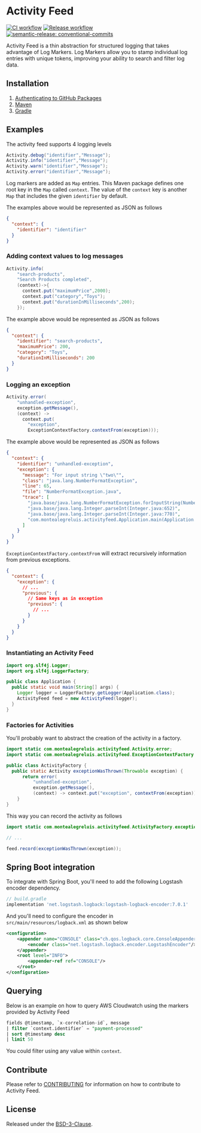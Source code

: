 # Activity Feed

[![CI workflow](https://github.com/montealegreluis/activity-feed/actions/workflows/ci.yml/badge.svg)](https://github.com/montealegreluis/activity-feed/actions/workflows/ci.yml)
[![Release workflow](https://github.com/montealegreluis/activity-feed/actions/workflows/release.yml/badge.svg)](https://github.com/montealegreluis/activity-feed/actions/workflows/release.yml)
[![semantic-release: conventional-commits](https://img.shields.io/badge/semantic--release-conventionalcommits-e10079?logo=semantic-release)](https://github.com/semantic-release/semantic-release)

Activity Feed is a thin abstraction for structured logging that takes advantage of Log Markers.
Log Markers allow you to stamp individual log entries with unique tokens, improving your ability to search and filter log data.

## Installation

1. [Authenticating to GitHub Packages](https://github.com/MontealegreLuis/activity-feed/blob/main/docs/installation/authentication.md)
2. [Maven](https://github.com/MontealegreLuis/activity-feed/blob/main/docs/installation/maven.md)
3. [Gradle](https://github.com/MontealegreLuis/activity-feed/blob/main/docs/installation/gradle.md)

## Examples

The activity feed supports 4 logging levels

```java
Activity.debug("identifier","Message");
Activity.info("identifier","Message");
Activity.warn("identifier","Message");
Activity.error("identifier","Message");
```

Log markers are added as `Map` entries. 
This Maven package defines one root key in the `Map` called `context`. 
The value of the `context` key is another `Map` that includes the given `identifier` by default.

The examples above would be represented as JSON as follows

```json
{
  "context": {
    "identifier": "identifier"
  }
}
```

### Adding context values to log messages

```java
Activity.info(
    "search-products",
    "Search Products completed",
    (context)->{
      context.put("maximumPrice",2000);
      context.put("category","Toys");
      context.put("durationInMilliseconds",200);
    });
```

The example above would be represented as JSON as follows

```json
{
  "context": {
    "identifier": "search-products",
    "maximumPrice": 200,
    "category": "Toys",
    "durationInMilliseconds": 200
  }
}
```

### Logging an exception

```java
Activity.error(
    "unhandled-exception",
    exception.getMessage(),
    (context) -> 
      context.put(
        "exception",
        ExceptionContextFactory.contextFrom(exception)));
```

The example above would be represented as JSON as follows

```json
{
  "context": {
    "identifier": "unhandled-exception",
    "exception": {
      "message": "For input string \"two\"",
      "class": "java.lang.NumberFormatException",
      "line": 65,
      "file": "NumberFormatException.java",
      "trace": [
        "java.base/java.lang.NumberFormatException.forInputString(NumberFormatException.java:65)",
        "java.base/java.lang.Integer.parseInt(Integer.java:652)",
        "java.base/java.lang.Integer.parseInt(Integer.java:770)",
        "com.montealegreluis.activityfeed.Application.main(Application.java:10)"
      ]
    }
  }
}
```

`ExceptionContextFactory.contextFrom` will extract recursively information from previous exceptions.

```json
{
  "context": {
    "exception": {
      // ...
      "previous": {
        // Same keys as in exception
        "previous": {
          // ...
        }
      }
    }
  }
}
```

### Instantiating an Activity Feed

```java
import org.slf4j.Logger;
import org.slf4j.LoggerFactory;

public class Application {
  public static void main(String[] args) {
    Logger logger = LoggerFactory.getLogger(Application.class);
    ActivityFeed feed = new ActivityFeed(logger);
  }
}
```

### Factories for Activities

You'll probably want to abstract the creation of the activity in a factory.

```java
import static com.montealegreluis.activityfeed.Activity.error;
import static com.montealegreluis.activityfeed.ExceptionContextFactory.contextFrom;

public class ActivityFactory {
  public static Activity exceptionWasThrown(Throwable exception) {
      return error(
          "unhandled-exception",
          exception.getMessage(),
          (context) -> context.put("exception", contextFrom(exception)));
    }
}
```

This way you can record the activity as follows

```java
import static com.montealegreluis.activityfeed.ActivityFactory.exceptionWasThrown;

// ...

feed.record(exceptionWasThrown(exception));
```

## Spring Boot integration

To integrate with Spring Boot, you'll need to add the following Logstash encoder dependency.

```groovy
// build.gradle
implementation 'net.logstash.logback:logstash-logback-encoder:7.0.1'
```

And you'll need to configure the encoder in `src/main/resources/logback.xml` as shown below

```xml
<configuration>
    <appender name="CONSOLE" class="ch.qos.logback.core.ConsoleAppender">
        <encoder class="net.logstash.logback.encoder.LogstashEncoder"/>
    </appender>
    <root level="INFO">
        <appender-ref ref="CONSOLE"/>
    </root>
</configuration>
```

## Querying

Below is an example on how to query AWS Cloudwatch using the markers provided by Activity Feed

```sql
fields @timestamp, `x-correlation-id`, message
| filter `context.identifier` = "payment-processed"
| sort @timestamp desc
| limit 50
```

You could filter using any value within `context`.

## Contribute

Please refer to [CONTRIBUTING](https://github.com/MontealegreLuis/activity-feed/blob/main/CONTRIBUTING.md) for information on how to contribute to Activity Feed.

## License

Released under the [BSD-3-Clause](https://github.com/MontealegreLuis/activity-feed/blob/main/LICENSE).
